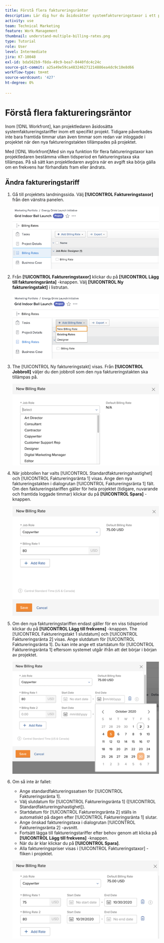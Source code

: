 ```yaml
---
title: Förstå flera faktureringsräntor
description: Lär dig hur du åsidosätter systemfaktureringstaxor i ett projekt.
activity: use
team: Technical Marketing
feature: Work Management
thumbnail: understand-multiple-billing-rates.png
type: Tutorial
role: User
level: Intermediate
jira: KT-10048
exl-id: bda562b9-f8da-49c9-bea7-0440fdc4c24c
source-git-commit: a25a49e59ca483246271214886ea4dc9c10e8d66
workflow-type: tm+mt
source-wordcount: '427'
ht-degree: 0%

---
```


# Förstå flera faktureringsräntor

Inom [!DNL Workfront], kan projektledaren åsidosätta systemfaktureringstariffer inom ett specifikt projekt. Tidigare påverkades inte bara framtida timmar utan även timmar som redan var inloggade i projektet när den nya faktureringstakten tillämpades på projektet.

Med [!DNL Workfront]Med sin nya funktion för flera faktureringstaxor kan projektledaren bestämma vilken tidsperiod en faktureringstaxa ska tillämpas. På så sätt kan projektledaren avgöra när en avgift ska börja gälla om en frekvens har förhandlats fram eller ändrats.

## Ändra faktureringstariff

1. Gå till projektets landningssida. Välj **[!UICONTROL Faktureringstaxor]** från den vänstra panelen.

   ![En bild av markering [!UICONTROL Faktureringstaxor] in [!DNL Workfront]](assets/project-finances-1.png)

1. Från **[!UICONTROL Faktureringstaxor]** klickar du på **[!UICONTROL Lägg till faktureringsränta]** -knappen. Välj **[!UICONTROL Ny faktureringstakt]** i listrutan.

   ![En bild av markering [!UICONTROL Ny faktureringstakt] in [!DNL Workfront]](assets/project-finances-2.png)

1. The [!UICONTROL Ny faktureringstakt] visas. Från **[!UICONTROL Jobbroll]** väljer du den jobbroll som den nya faktureringstakten ska tillämpas på.

   ![En bild av hur du väljer jobbroller med en ny faktureringsfrekvens i [!DNL Workfront]](assets/project-finances-3.png)

1. När jobbrollen har valts [!UICONTROL Standardfaktureringshastighet] och [!UICONTROL Faktureringsränta 1] visas. Ange den nya faktureringstakten i dialogrutan [!UICONTROL Faktureringsränta 1] fält. Om den faktureringstariffen gäller för hela projektet (tidigare, nuvarande och framtida loggade timmar) klickar du på **[!UICONTROL Spara]** -knappen.

   ![En bild på hur du sparar en ny faktureringsränta som gäller för hela projektet i [!DNL Workfront]](assets/project-finances-5.png)

1. Om den nya faktureringstariffen endast gäller för en viss tidsperiod klickar du på **[!UICONTROL Lägg till frekvens]** -knappen. The [!UICONTROL Faktureringstakt 1 slutdatum] och [!UICONTROL Faktureringsränta 2] visas. Ange slutdatum för [!UICONTROL Faktureringsränta 1]. Du kan inte ange ett startdatum för [!UICONTROL Faktureringsränta 1] eftersom systemet utgår ifrån att det börjar i början av projektet.

   ![En bild på hur du skapar en ny faktureringsränta som gäller för en viss tidsperiod, med början i början av projektet i [!DNL Workfront]](assets/project-finances-6.png)

1. Om så inte är fallet:

   * Ange standardfaktureringssatsen för [!UICONTROL Faktureringsränta 1].
   * Välj slutdatum för [!UICONTROL Faktureringsränta 1] ([!UICONTROL Standardfaktureringshastighet]).
   * Startdatum för [!UICONTROL Faktureringsränta 2] ställs in automatiskt på dagen efter [!UICONTROL Faktureringsränta 1] slutar.
   * Ange önskad faktureringstaxa i dialogrutan [!UICONTROL Faktureringsränta 2] -avsnitt.
   * Fortsätt lägga till faktureringstariffer efter behov genom att klicka på **[!UICONTROL Lägg till frekvens]** -knappen.
   * När du är klar klickar du på **[!UICONTROL Spara]**.
   * Alla faktureringspriser visas i [!UICONTROL Faktureringstaxor] -fliken i projektet.

   ![En bild av hur du skapar nya faktureringstariffer som gäller för de olika tidsperioderna i [!DNL Workfront]](assets/project-finances-7.png)

